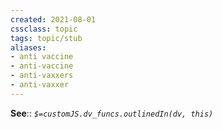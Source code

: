 ```yaml
---
created: 2021-08-01
cssclass: topic
tags: topic/stub
aliases:
- anti vaccine
- anti-vaccine
- anti-vaxxers
- anti-vaxxer
---
```


**See**:: 
*`$=customJS.dv_funcs.outlinedIn(dv, this)`*



